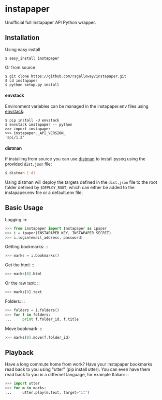 instapaper
==========

Unofficial full Instapaper API Python wrapper.

## Installation

Using easy install

```shell
$ easy_install instapaper
```

Or from source

```shell
$ git clone https://github.com/rsgalloway/instapaper.git
$ cd instapaper
$ python setup.py install
```

#### envstack

Environment variables can be managed in the instapaper.env files using
[envstack](https://github.com/rsgalloway/envstack):

```shell
$ pip install -U envstack
$ envstack instapaper -- python
>>> import instapaper
>>> instapaper._API_VERSION_
'api/1.2'
```

#### distman

If installing from source you can use [distman](https://github.com/rsgalloway/distman)
to install pyseq using the provided `dist.json` file:

```bash
$ distman [-d]
```

Using distman will deploy the targets defined in the `dist.json` file to the
root folder defined by `$DEPLOY_ROOT`, which can either be added to the
instapaper.env file or a default.env file.

## Basic Usage

Logging in:

```python
>>> from instapaper import Instapaper as ipaper
>>> i = ipaper(INSTAPAPER_KEY, INSTAPAPER_SECRET)
>>> i.login(email_address, password)
```

Getting bookmarks: ::

```python
>>> marks = i.bookmarks()
```

Get the html: ::

```python
>>> marks[0].html
```

Or the raw text: ::
    
```python
>>> marks[0].text
```

Folders: ::

```python
>>> folders = i.folders()
>>> for f in folders:
...     print f.folder_id, f.title
```

Move bookmark: ::

```python
>>> marks[0].move(f.folder_id)
```


## Playback

Have a long commute home from work? Have your Instapaper bookmarks read back to you
using "utter" (pip install utter). You can even have them read back to you in a
differnet language, for example Italian: ::

```python
>>> import utter
>>> for m in marks:
...     utter.play(m.text, target="it")
```
